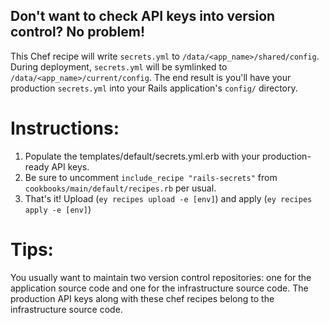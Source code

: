 Don't want to check API keys into version control? No problem!
--------------------------------------------------------------

This Chef recipe will write `secrets.yml` to `/data/<app_name>/shared/config`. During deployment, `secrets.yml` will be symlinked to `/data/<app_name>/current/config`. The end result is you'll have your production `secrets.yml` into your Rails application's `config/` directory.

# Instructions:

1. Populate the templates/default/secrets.yml.erb with your production-ready API keys.
2. Be sure to uncomment `include_recipe "rails-secrets"` from `cookbooks/main/default/recipes.rb` per usual.
3. That's it! Upload (`ey recipes upload -e [env]`) and apply (`ey recipes apply -e [env]`)

# Tips:

You usually want to maintain two version control repositories: one for the application source code and one for the infrastructure source code. The production API keys along with these chef recipes belong to the infrastructure source code.
